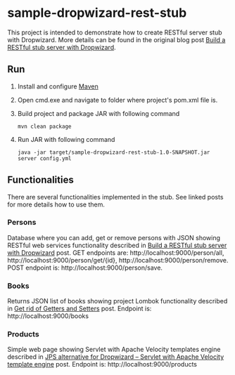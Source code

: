 # sample-dropwizard-rest-stub #
This project is intended to demonstrate how to create RESTful server stub with Dropwizard.
More details can be found in the original blog post <a href="http://automationrhapsody.com/build-a-rest-stub-server-with-dropwizard/">Build a RESTful stub server with Dropwizard</a>.

## Run ##
1. Install and configure <a href="https://maven.apache.org/install.html" target="_blank">Maven</a>
2. Open cmd.exe and navigate to folder where project's pom.xml file is.
3. Build project and package JAR with following command

	`mvn clean package`
4. Run JAR with following command

	`java -jar target/sample-dropwizard-rest-stub-1.0-SNAPSHOT.jar server config.yml`

## Functionalities ##

There are several functionalities implemented in the stub. See linked posts for more details how to use them.
	
### Persons ###

Database where you can add, get or remove persons with JSON showing RESTful web services functionality described in <a href="http://automationrhapsody.com/build-a-rest-stub-server-with-dropwizard/" target="_blank">Build a RESTful stub server with Dropwizard</a> post. GET endpoints are: http://localhost:9000/person/all, http://localhost:9000/person/get/{id}, http://localhost:9000/person/remove. POST endpoint is: http://localhost:9000/person/save.


### Books ###

Returns JSON list of books showing project Lombok functionality described in <a href="http://automationrhapsody.com/get-rid-of-getters-and-setters/" target="_blank">Get rid of Getters and Setters</a> post. Endpoint is: http://localhost:9000/books

### Products ###

Simple web page showing Servlet with Apache Velocity templates engine described in <a href="http://automationrhapsody.com/jps-alternative-for-dropwizard-servlet-with-apache-velocity-template-engine/" target="_blank">JPS alternative for Dropwizard – Servlet with Apache Velocity template engine</a> post. Endpoint is: http://localhost:9000/products